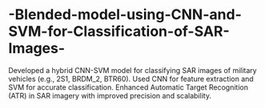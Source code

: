 # -Blended-model-using-CNN-and-SVM-for-Classification-of-SAR-Images-
Developed a hybrid CNN-SVM model for classifying SAR images of military vehicles (e.g., 2S1, BRDM_2, BTR60). Used CNN for feature extraction and SVM for accurate classification. Enhanced Automatic Target Recognition (ATR) in SAR imagery with improved precision and scalability.
